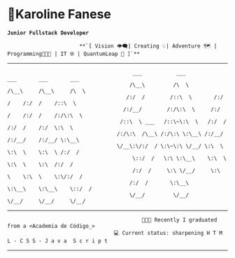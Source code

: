# 🧩Karoline Fanese 

**`Junior Fullstack Developer`**

                           **`[ Vision 👁‍🗨| Creating 💡| Adventure 🗺 | Programming👩🏾‍💻 | IT 🌐 | QuantumLeap 🎯 ]`**

__________________________________________________________________________________


                                            ___           ___           ___       ___       ___     
                                           /\__\         /\  \         /\__\     /\__\     /\  \ 
                                          /:/  /        /::\  \       /:/  /    /:/  /    /::\  \   
                                         /:/__/        /:/\:\  \     /:/  /    /:/  /    /:/\:\  \
                                        /::\  \ ___   /::\~\:\  \   /:/  /    /:/  /    /:/  \:\  \
                                       /:/\:\  /\__\ /:/\:\ \:\__\ /:/__/    /:/__/    /:/__/ \:\__\
                                       \/__\:\/:/  / \:\~\:\ \/__/ \:\  \    \:\  \    \:\  \ /:/  /
                                            \::/  /   \:\ \:\__\    \:\  \    \:\  \    \:\  /:/  / 
                                            /:/  /     \:\ \/__/     \:\  \    \:\  \    \:\/:/  /
                                           /:/  /       \:\__\        \:\__\    \:\__\    \::/  /    
                                           \/__/         \/__/         \/__/     \/__/     \/__/ 
__________________________________________________________________________________

                                               👩🏾‍🎓 Recently I graduated from a <Academia de Código_>
                                      💻 Current status: sharpening H T M L - C S S - J a v a  S c r i p t

__________________________________________________________________________________
